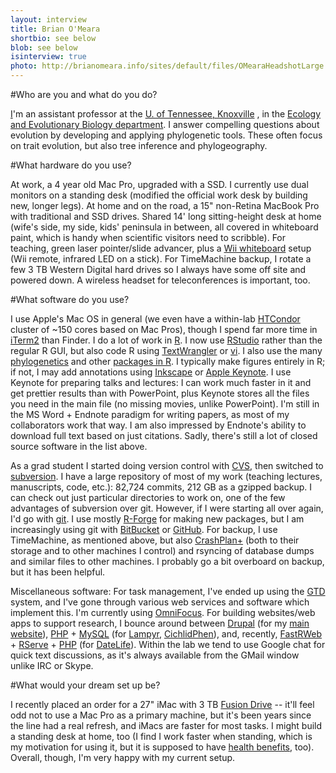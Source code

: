 ```yaml
---
layout: interview
title: Brian O'Meara
shortbio: see below
blob: see below
isinterview: true
photo: http://brianomeara.info/sites/default/files/OMearaHeadshotLarge.jpg
---
```


#Who are you and what do you do?

[I](http://brianomeara.info/)'m an assistant professor at the [U. of Tennessee, Knoxville](http://www.utk.edu/) , in the [Ecology and Evolutionary Biology department](http://eeb.bio.utk.edu/). I answer compelling questions about evolution by developing and applying phylogenetic tools. These often focus on trait evolution, but also tree inference and phylogeography. 

#What hardware do you use?

At work, a 4 year old Mac Pro, upgraded with a SSD. I currently use dual monitors on a standing desk (modified the official work desk by building new, longer legs). At home and on the road, a 15" non-Retina MacBook Pro with traditional and SSD drives. Shared 14' long sitting-height desk at home (wife's side, my side, kids' peninsula in between, all covered in whiteboard paint, which is handy when scientific visitors need to scribble). For teaching, green laser pointer/slide advancer, plus a [Wii whiteboard](http://www.youtube.com/watch?v=5s5EvhHy7eQ) setup (Wii remote, infrared LED on a stick). For TimeMachine backup, I rotate a few 3 TB Western Digital hard drives so I always have some off site and powered down. A wireless headset for teleconferences is important, too.

#What software do you use?

I use Apple's Mac OS in general (we even have a within-lab [HTCondor](http://research.cs.wisc.edu/htcondor/) cluster of ~150 cores based on Mac Pros), though I spend far more time in [iTerm2](http://www.iterm2.com/) than Finder. I do a lot of work in [R](http://www.r-project.org/). I now use [RStudio](http://www.rstudio.com/) rather than the regular R GUI, but also code R using [TextWrangler](http://www.barebones.com/products/textwrangler/) or [vi](http://en.wikipedia.org/wiki/Vi). I also use the many [phylogenetics](http://cran.r-project.org/web/views/Phylogenetics.html) and other [packages in R](http://cran.r-project.org/web/packages/). I typically make figures entirely in R; if not, I may add annotations using [Inkscape](http://inkscape.org/) or [Apple Keynote](http://www.apple.com/iwork/keynote/). I use Keynote for preparing talks and lectures: I can work much faster in it and get prettier results than with PowerPoint, plus Keynote stores all the files you need in the main file (no missing movies, unlike PowerPoint). I'm still in the MS Word + Endnote paradigm for writing papers, as most of my collaborators work that way. I am also impressed by Endnote's ability to download full text based on just citations. Sadly, there's still a lot of closed source software in the list above. 

As a grad student I started doing version control with [CVS](http://en.wikipedia.org/wiki/Concurrent_Versions_System), then switched to [subversion](http://subversion.apache.org/). I have a large repository of most of my work (teaching lectures, manuscripts, code, etc.): 82,724 commits, 212 GB as a gzipped backup. I can check out just particular directories to work on, one of the few advantages of subversion over git. However, if I were starting all over again, I'd go with [git](http://git-scm.com/). I use mostly [R-Forge](https://r-forge.r-project.org/) for making new packages, but I am increasingly using git with [BitBucket](https://bitbucket.org/) or [GitHub](https://github.com/). For backup, I use TimeMachine, as mentioned above, but also [CrashPlan+](http://www.crashplan.com/) (both to their storage and to other machines I control) and rsyncing of database dumps and similar files to other machines. I probably go a bit overboard on backup, but it has been helpful. 

Miscellaneous software: For task management, I've ended up using the [GTD](http://en.wikipedia.org/wiki/Getting_Things_Done) system, and I've gone through various web services and software which implement this. I'm currently using [OmniFocus](http://www.omnigroup.com/products/omnifocus/). For building websites/web apps to support research, I bounce around between [Drupal](http://drupal.org/) (for my [main website](http://brianomeara.info/)), [PHP](http://us.php.net/) + [MySQL](http://www.mysql.com/) (for [Lampyr](http://lampyr.org/), [CichlidPhen](http://www.cichlidphen.org/)), and, recently, [FastRWeb](http://www.rforge.net/FastRWeb/) + [RServe](http://www.rforge.net/Rserve/) + [PHP](http://us.php.net/) (for [DateLife](http://datelife.org/)). Within the lab we tend to use Google chat for quick text discussions, as it's always available from the GMail window unlike IRC or Skype. 

#What would your dream set up be?

I recently placed an order for a 27" iMac with 3 TB [Fusion Drive](http://www.anandtech.com/show/6679/a-month-with-apples-fusion-drive) -- it'll feel odd not to use a Mac Pro as a primary machine, but it's been years since the line had a real refresh, and iMacs are faster for most tasks. I might build a standing desk at home, too (I find I work faster when standing, which is my motivation for using it, but it is supposed to have [health benefits](http://www.nytimes.com/2012/12/02/business/stand-up-desks-gaining-favor-in-the-workplace.html), too).  Overall, though, I'm very happy with my current setup.